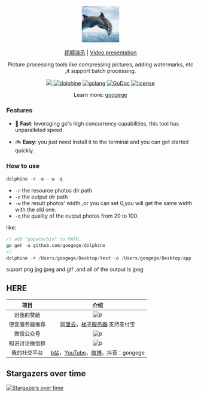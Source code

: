 <p align="center">
  <a href="https://github.com/googege/dolphine">
    <img width="20%" alt="github.com/googege/dolphine" src="./logo.jpeg">
  </a>
</p>
<p align="center">
<a href="https://www.bilibili.com/video/BV1za4y1e7U9/">视频演示</a> | 
<a href="https://www.youtube.com/watch?v=3nDGifbqdug">Video presentation</a>
</p>
<p align="center">
    Picture processing tools like compressing pictures, adding watermarks, etc ,it support batch processing.
</p>

<p align="center">
    <a href="https://travis-ci.com/googege/dolphine.svg?branch=master">
    <img src="https://travis-ci.com/googege/dolphine.svg?branch=master"/>
    </a>
  <a href="https://goreportcard.com/report/github.com/googege/dolphine"><img alt="dolphine" src="https://goreportcard.com/badge/github.com/googege/dolphine"></a>
  <a href="https://golang.org"><img alt="golang" src="https://img.shields.io/badge/awesome-golang-blue.svg"></a>
  <a href="https://pkg.go.dev/search?q=googege" rel="nofollow"><img src="https://camo.githubusercontent.com/a9a286d43bdfff9fb41b88b25b35ea8edd2634fc/68747470733a2f2f676f646f632e6f72672f6769746875622e636f6d2f646572656b7061726b65722f64656c76653f7374617475732e737667" alt="GoDoc" data-canonical-src="https://godoc.org/github.com/derekparker/delve?status.svg" style="max-width:100%;"></a>
  <a href="https://raw.githubusercontent.com/googege/dolphine/master/LICENSE" rel="nofollow"><img src="https://img.shields.io/badge/MIT-blue.svg" alt="license" data-canonical-src="https://img.shields.io/badge/MIT-blue.svg" style="max-width:100%;"></a>
</p> 

<p align="center">
    Learn more: <a href="https://github.com/googege" target="_blank">googege</a>
</p>

### Features
- 🚄 **Fast**: leveraging go's high concurrency capabilities, this tool has unparalleled speed.

- 🚲 **Easy**: you just need install it to the terminal and you can get started quickly.
### How to use
```go
dolphine -r -o - w -q
```
- `-r` the resource photos dir path
- `-o` the output dir path
- `-w` the result photos' width ,or you can set 0,you will get the same width with the old one.
- `-q` the quality of the output photos from 20 to 100.

like:

```go
// add "gopath/bin" to PATH. 
go get -u github.com/googege/dolphine 
//
dolphine -r /Users/googege/Desktop/test -o /Users/googege/Desktop/app -w 0 -q 80
```
suport png jpg jpeg and gif ,and all of the output is jpeg
## HERE

|项目|介绍|
|:---:|:---:|
|对我的赞助|![p](https://raw.githubusercontent.com/basicExploration/Demos/master/donate.png)|
|便宜服务器推荐|[阿里云](https://www.aliyun.com/minisite/goods?userCode=ol87kpmz)，[梯子服务器](https://app.cloudcone.com/?ref=2525):支持支付宝|
|微信公众号|![p](https://raw.githubusercontent.com/basicExploration/Demos/master/pluspro.png)|
|知识讨论微信群|![p](https://raw.githubusercontent.com/basicExploration/Demos/master/joinMyGroup.png)|
|我的社交平台|[b站](https://space.bilibili.com/23170151)，[YouTube](https://www.youtube.com/channel/UCM_-pFgD_HZDGD0yxfzguRQ?view_as=subscriber)，[微博](https://weibo.com/imgoogege)，抖音：googege|

## Stargazers over time

[![Stargazers over time](https://starchart.cc/googege/dolphine.svg)](https://starchart.cc/googege/dolphine)






